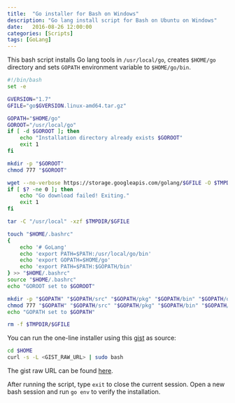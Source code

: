 ```yaml
---
title:  "Go installer for Bash on Windows"
description: "Go lang install script for Bash on Ubuntu on Windows"
date:   2016-08-26 12:00:00
categories: [Scripts]
tags: [GoLang]
---
```


This bash script installs Go lang tools in `/usr/local/go`, creates `$HOME/go` directory and sets `GOPATH` environment variable to `$HOME/go/bin`.

```bash
#!/bin/bash
set -e

GVERSION="1.7"
GFILE="go$GVERSION.linux-amd64.tar.gz"

GOPATH="$HOME/go"
GOROOT="/usr/local/go"
if [ -d $GOROOT ]; then
    echo "Installation directory already exists $GOROOT"
    exit 1
fi

mkdir -p "$GOROOT"
chmod 777 "$GOROOT"

wget --no-verbose https://storage.googleapis.com/golang/$GFILE -O $TMPDIR/$GFILE
if [ $? -ne 0 ]; then
    echo "Go download failed! Exiting."
    exit 1
fi

tar -C "/usr/local" -xzf $TMPDIR/$GFILE

touch "$HOME/.bashrc"
{
    echo '# GoLang'
    echo 'export PATH=$PATH:/usr/local/go/bin'
    echo 'export GOPATH=$HOME/go'
    echo 'export PATH=$PATH:$GOPATH/bin'
} >> "$HOME/.bashrc"
source "$HOME/.bashrc"
echo "GOROOT set to $GOROOT"

mkdir -p "$GOPATH" "$GOPATH/src" "$GOPATH/pkg" "$GOPATH/bin" "$GOPATH/out"
chmod 777 "$GOPATH" "$GOPATH/src" "$GOPATH/pkg" "$GOPATH/bin" "$GOPATH/out"
echo "GOPATH set to $GOPATH"

rm -f $TMPDIR/$GFILE
```

You can run the one-line installer using this [gist](https://gist.githubusercontent.com/stefanprodan/29d738c3049a8714297a9bdd8353f31c) as source:

```bash
cd $HOME
curl -s -L <GIST_RAW_URL> | sudo bash
``` 

The gist raw URL can be found [here](https://gist.githubusercontent.com/stefanprodan/29d738c3049a8714297a9bdd8353f31c/raw/1f3ae2cf97cb2faff52a8a3d98f0b6415d86c810/win10-bash-go-install.sh).

After running the script, type `exit` to close the current session. Open a new bash session and run `go env` to verify the installation.   